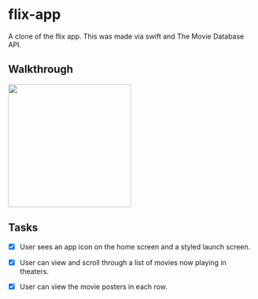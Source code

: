 # flix-app
A clone of the flix app. This was made via swift and The Movie Database API.



## Walkthrough
<img src="codepath-flix.gif" width=250><br>

## Tasks
- [x] User sees an app icon on the home screen and a styled launch screen.
- [x] User can view and scroll through a list of movies now playing in theaters.
- [x] User can view the movie posters in each row.

